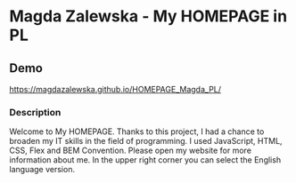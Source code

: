 # Magda Zalewska - My HOMEPAGE in PL

## Demo

https://magdazalewska.github.io/HOMEPAGE_Magda_PL/

### Description

Welcome to My HOMEPAGE. Thanks to this project, I had a chance to broaden my IT skills in the field of programming. I used JavaScript, HTML, CSS, Flex and BEM Convention.
Please open my website for more information about me. In the upper right corner you can select the English language version.


